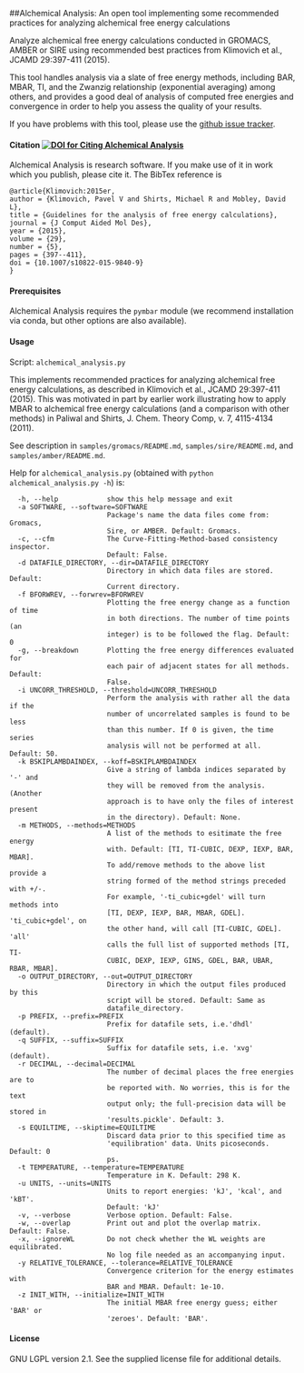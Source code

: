 ##Alchemical Analysis: An open tool implementing some recommended practices for analyzing alchemical free energy calculations

Analyze alchemical free energy calculations conducted in GROMACS, AMBER or SIRE using recommended best practices from Klimovich et al., JCAMD 29:397-411 (2015).

This tool handles analysis via a slate of free energy methods, including BAR, MBAR, TI, and the Zwanzig relationship (exponential averaging) among others, and provides a good deal of analysis of computed free energies and convergence in order to help you assess the quality of your results.

If you have problems with this tool, please use the [github issue tracker](https://github.com/mobleylab/alchemical-analysis/issues).

#### Citation [![DOI for Citing Alchemical Analysis](https://img.shields.io/badge/DOI-10.007%2Fs10822--015--9840--9-blue.svg)](http://dx.doi.org/10.1007/s10822-015-9840-9)

Alchemical Analysis is research software. If you make use of it in work which you publish, please cite it. The BibTex reference is

```
@article{Klimovich:2015er,
author = {Klimovich, Pavel V and Shirts, Michael R and Mobley, David L},
title = {Guidelines for the analysis of free energy calculations},
journal = {J Comput Aided Mol Des},
year = {2015},
volume = {29},
number = {5},
pages = {397--411},
doi = {10.1007/s10822-015-9840-9}
}
```

#### Prerequisites

Alchemical Analysis requires the `pymbar` module (we recommend installation via conda, but other options are also available).

#### Usage

Script: `alchemical_analysis.py`

This implements recommended practices for analyzing alchemical free energy calculations, as described in Klimovich et al., JCAMD 29:397-411 (2015). This was motivated in part by earlier work illustrating how to apply MBAR to alchemical free energy calculations (and a comparison with other methods) in Paliwal and Shirts, J. Chem. Theory Comp, v. 7, 4115-4134 (2011).

See description in `samples/gromacs/README.md`, `samples/sire/README.md`, and `samples/amber/README.md`.


Help for `alchemical_analysis.py` (obtained with `python alchemical_analysis.py -h`) is:

```Options:
  -h, --help            show this help message and exit
  -a SOFTWARE, --software=SOFTWARE
                        Package's name the data files come from: Gromacs,
                        Sire, or AMBER. Default: Gromacs.
  -c, --cfm             The Curve-Fitting-Method-based consistency inspector.
                        Default: False.
  -d DATAFILE_DIRECTORY, --dir=DATAFILE_DIRECTORY
                        Directory in which data files are stored. Default:
                        Current directory.
  -f BFORWREV, --forwrev=BFORWREV
                        Plotting the free energy change as a function of time
                        in both directions. The number of time points (an
                        integer) is to be followed the flag. Default: 0
  -g, --breakdown       Plotting the free energy differences evaluated for
                        each pair of adjacent states for all methods. Default:
                        False.
  -i UNCORR_THRESHOLD, --threshold=UNCORR_THRESHOLD
                        Perform the analysis with rather all the data if the
                        number of uncorrelated samples is found to be less
                        than this number. If 0 is given, the time series
                        analysis will not be performed at all. Default: 50.
  -k BSKIPLAMBDAINDEX, --koff=BSKIPLAMBDAINDEX
                        Give a string of lambda indices separated by '-' and
                        they will be removed from the analysis. (Another
                        approach is to have only the files of interest present
                        in the directory). Default: None.
  -m METHODS, --methods=METHODS
                        A list of the methods to esitimate the free energy
                        with. Default: [TI, TI-CUBIC, DEXP, IEXP, BAR, MBAR].
                        To add/remove methods to the above list provide a
                        string formed of the method strings preceded with +/-.
                        For example, '-ti_cubic+gdel' will turn methods into
                        [TI, DEXP, IEXP, BAR, MBAR, GDEL]. 'ti_cubic+gdel', on
                        the other hand, will call [TI-CUBIC, GDEL]. 'all'
                        calls the full list of supported methods [TI, TI-
                        CUBIC, DEXP, IEXP, GINS, GDEL, BAR, UBAR, RBAR, MBAR].
  -o OUTPUT_DIRECTORY, --out=OUTPUT_DIRECTORY
                        Directory in which the output files produced by this
                        script will be stored. Default: Same as
                        datafile_directory.
  -p PREFIX, --prefix=PREFIX
                        Prefix for datafile sets, i.e.'dhdl' (default).
  -q SUFFIX, --suffix=SUFFIX
                        Suffix for datafile sets, i.e. 'xvg' (default).
  -r DECIMAL, --decimal=DECIMAL
                        The number of decimal places the free energies are to
                        be reported with. No worries, this is for the text
                        output only; the full-precision data will be stored in
                        'results.pickle'. Default: 3.
  -s EQUILTIME, --skiptime=EQUILTIME
                        Discard data prior to this specified time as
                        'equilibration' data. Units picoseconds. Default: 0
                        ps.
  -t TEMPERATURE, --temperature=TEMPERATURE
                        Temperature in K. Default: 298 K.
  -u UNITS, --units=UNITS
                        Units to report energies: 'kJ', 'kcal', and 'kBT'.
                        Default: 'kJ'
  -v, --verbose         Verbose option. Default: False.
  -w, --overlap         Print out and plot the overlap matrix. Default: False.
  -x, --ignoreWL        Do not check whether the WL weights are equilibrated.
                        No log file needed as an accompanying input.
  -y RELATIVE_TOLERANCE, --tolerance=RELATIVE_TOLERANCE
                        Convergence criterion for the energy estimates with
                        BAR and MBAR. Default: 1e-10.
  -z INIT_WITH, --initialize=INIT_WITH
                        The initial MBAR free energy guess; either 'BAR' or
                        'zeroes'. Default: 'BAR'.
```


#### License

GNU LGPL version 2.1. See the supplied license file for additional details. 
